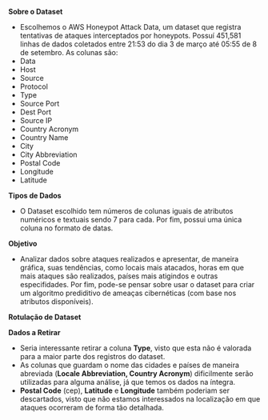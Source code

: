 **Sobre o Dataset**
- Escolhemos o AWS Honeypot Attack Data, um dataset que registra tentativas de ataques interceptados por honeypots. Possuí 451,581 linhas de dados coletados entre 21:53 do dia 3 de março até 05:55 de 8 de setembro.
As colunas são:
- Data
- Host
- Source
- Protocol
- Type
- Source Port
- Dest Port
- Source IP
- Country Acronym
- Country Name
- City
- City Abbreviation
- Postal Code
- Longitude
- Latitude


**Tipos de Dados**
- O Dataset escolhido tem números de colunas iguais de atributos numéricos e textuais sendo 7 para cada. Por fim, possui uma única coluna no formato de datas.

**Objetivo**
- Analizar dados sobre ataques realizados e apresentar, de maneira gráfica, suas tendências, como locais mais atacados, horas em que mais ataques são realizados, países mais atigindos e outras especifidades. Por fim, pode-se pensar sobre usar o dataset para criar um algoritmo prediditivo de ameaças cibernéticas (com base nos atributos disponíveis).

**Rotulação de Dataset**

**Dados a Retirar**
- Seria interessante retirar a coluna **Type**, visto que esta não é valorada para a maior parte dos registros do dataset. 
- As colunas que guardam o nome das cidades e países de maneira abreviada (**Locale Abbreviation, Country Acronym**) dificilmente serão utilizadas para alguma análise, já que temos os dados na íntegra. 
- **Postal Code** (cep), **Latitude** e **Longitude** também poderiam ser descartados, visto que não estamos interessados na localização em que ataques ocorreram de forma tão detalhada.
